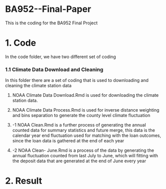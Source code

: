 # BA952--Final-Paper
This is the coding for the BA952 Final Project

# 1. Code
In the code folder, we have two different set of coding

### 1.1 Climate Data Download and Cleaning

In this folder there are a set of coding that is used to downloading and cleaning the climate station data

1. NOAA Climate Data Download.Rmd is used for downloading the climate station data.

2. NOAA Climate Data Process.Rmd is used for inverse distance weighting and bins separation to generate the county level climate fluctuation


3. -1 NOAA Clean.Rmd is a further process of generating the annual counted data for summary statistics and future merge, this data is the calendar year end fluctuation used for matching with the loan outcomes, since the loan data is gathered at the end of each year

3. -2 NOAA Clean- June.Rmd is a process of the data by generating the annual fluctuation counted from last July to June, which will fitting with the deposit data that are generated at the end of June every year


# 2. Result
